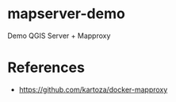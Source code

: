 # mapserver-demo
Demo QGIS Server + Mapproxy

# References
* https://github.com/kartoza/docker-mapproxy
